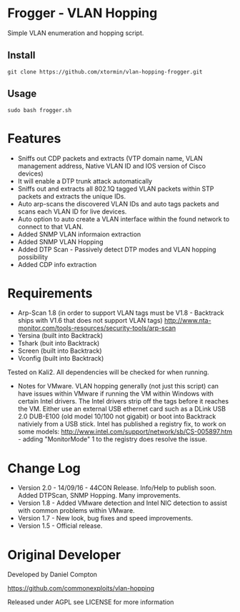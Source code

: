 # Frogger - VLAN Hopping

Simple VLAN enumeration and hopping script.

## Install

```commandline
git clone https://github.com/xtormin/vlan-hopping-frogger.git
```

## Usage
    
```
sudo bash frogger.sh
```

# Features

* Sniffs out CDP packets and extracts (VTP domain name, VLAN management address, Native VLAN ID and IOS version of Cisco devices)
* It will enable a DTP trunk attack automatically
* Sniffs out and extracts all 802.1Q tagged VLAN packets within STP packets and extracts the unique IDs.
* Auto arp-scans the discovered VLAN IDs and auto tags packets and scans each VLAN ID for live devices.
* Auto option to auto create a VLAN interface within the found network to connect to that VLAN.
* Added SNMP VLAN informaion extraction
* Added SNMP VLAN Hopping
* Added DTP Scan - Passively detect DTP modes and VLAN hopping possibility
* Added CDP info extraction

# Requirements   

* Arp-Scan 1.8 (in order to support VLAN tags must be V1.8 - Backtrack ships with V1.6 that does not support VLAN tags) http://www.nta-monitor.com/tools-resources/security-tools/arp-scan
* Yersina (built into Backtrack)
* Tshark (buit into Backtrack)
* Screen (built into Backtrack)
* Vconfig (built into Backtrack)


Tested on Kali2. All dependencies will be checked for when running.

* Notes for VMware. VLAN hopping generally (not just this script) can have issues within VMware if running the VM within Windows with certain Intel drivers. The Intel drivers strip off the tags before it reaches the VM. Either use an external USB ethernet card such as a DLink USB 2.0 DUB-E100 (old model 10/100 not gigabit) or boot into Backtrack nativiely from a USB stick. Intel has published a registry fix, to work on some models: http://www.intel.com/support/network/sb/CS-005897.htm - adding "MonitorMode" 1 to the registry does resolve the issue.

# Change Log

* Version 2.0 - 14/09/16 - 44CON Release. Info/Help to publish soon. Added DTPScan, SNMP Hopping. Many improvements.
* Version 1.8 - Added VMware detection and Intel NIC detection to assist with common problems within VMware.
* Version 1.7 - New look, bug fixes and speed improvements.
* Version 1.5 - Official release.

# Original Developer

Developed by Daniel Compton

https://github.com/commonexploits/vlan-hopping

Released under AGPL see LICENSE for more information
